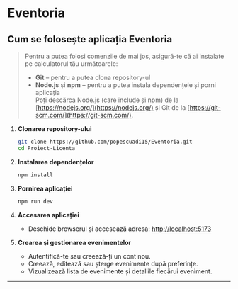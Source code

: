 # Eventoria

## Cum se folosește aplicația Eventoria

> Pentru a putea folosi comenzile de mai jos, asigură-te că ai instalate pe calculatorul tău următoarele:
>
> - **Git** – pentru a putea clona repository-ul
> - **Node.js** și **npm** – pentru a putea instala dependențele și porni aplicația  
>   Poți descărca Node.js (care include și npm) de la [https://nodejs.org/](https://nodejs.org/) și Git de la [https://git-scm.com/](https://git-scm.com/).

1. **Clonarea repository-ului**

   ```bash
   git clone https://github.com/popescuadi15/Eventoria.git
   cd Proiect-Licenta
   ```

2. **Instalarea dependențelor**

   ```bash
   npm install
   ```

3. **Pornirea aplicației**

   ```bash
   npm run dev
   ```

4. **Accesarea aplicației**

   - Deschide browserul și accesează adresa: [http://localhost:5173](http://localhost:5173)

5. **Crearea și gestionarea evenimentelor**
   - Autentifică-te sau creează-ți un cont nou.
   - Creează, editează sau șterge evenimente după preferințe.
   - Vizualizează lista de evenimente și detaliile fiecărui eveniment.

---
